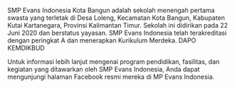 SMP Evans Indonesia Kota Bangun adalah sekolah menengah pertama swasta yang terletak di Desa Loleng, Kecamatan Kota Bangun, Kabupaten Kutai Kartanegara, Provinsi Kalimantan Timur. Sekolah ini didirikan pada 22 Juni 2020 dan berstatus yayasan. SMP Evans Indonesia telah terakreditasi dengan peringkat A dan menerapkan Kurikulum Merdeka. 
DAPO KEMDIKBUD

Untuk informasi lebih lanjut mengenai program pendidikan, fasilitas, dan kegiatan yang ditawarkan oleh SMP Evans Indonesia, Anda dapat mengunjungi halaman Facebook resmi mereka di MP Evans Indonesia.
